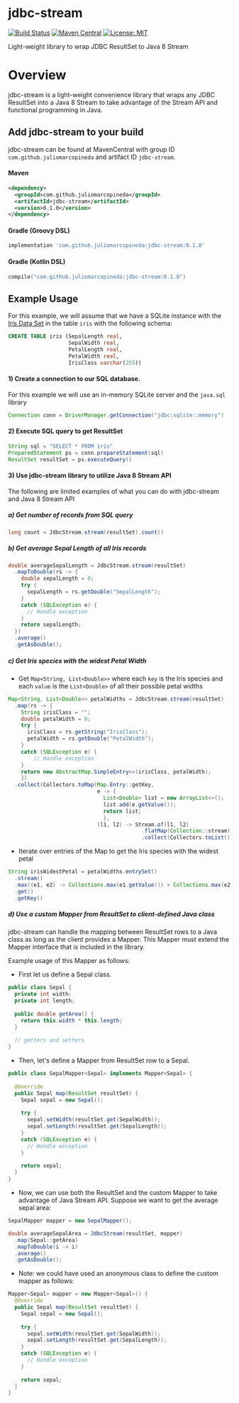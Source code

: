 # jdbc-stream
[![Build Status](https://travis-ci.org/juliomarcopineda/jdbc-stream.svg?branch=master)](https://travis-ci.org/juliomarcopineda/jdbc-stream)
[![Maven Central](https://maven-badges.herokuapp.com/maven-central/com.github.juliomarcopineda/jdbc-stream/badge.svg)](https://maven-badges.herokuapp.com/maven-central/com.github.juliomarcopineda/jdbc-stream)
[![License: MIT](https://img.shields.io/badge/License-MIT-blue.svg)](https://opensource.org/licenses/MIT)

Light-weight library to wrap JDBC ResultSet to Java 8 Stream

# Overview
jdbc-stream is a light-weight convenience library that wraps any JDBC ResultSet into a Java 8 Stream to take advantage of the Stream API and functional programming in Java.

## Add jdbc-stream to your build
jdbc-stream can be found at MavenCentral with group ID `com.github.juliomarcopineda` and artifact ID `jdbc-stream`.

#### Maven

```xml
<dependency>
  <groupId>com.github.juliomarcopineda</groupId>
  <artifactId>jdbc-stream</artifactId>
  <version>0.1.0</version>
</dependency>
```

#### Gradle (Groovy DSL)

```groovy
implementation 'com.github.juliomarcopineda:jdbc-stream:0.1.0'
```

#### Gradle (Kotlin DSL)

```kotlin
compile("com.github.juliomarcopineda:jdbc-stream:0.1.0")
```

## Example Usage
For this example, we will assume that we have a SQLite instance with the [Iris Data Set](https://archive.ics.uci.edu/ml/datasets/iris) in the table `iris` with the following schema:

```sql
CREATE TABLE iris (SepalLength real, 
                   SepalWidth real, 
                   PetalLength real, 
                   PetalWidth real, 
                   IrisClass varchar(255))
```

#### 1) Create a connection to our SQL database. 
For this example we will use an in-memory SQLite server and the `java.sql` library

```java
Connection conn = DriverManager.getConnection("jdbc:sqlite::memory")
```

#### 2) Execute SQL query to get ResultSet

```java
String sql = "SELECT * FROM iris"
PreparedStatement ps = conn.prepareStatement(sql)
ResultSet resultSet = ps.executeQuery()
```

#### 3) Use jdbc-stream library to utilize Java 8 Stream API
The following are limited examples of what you can do with jdbc-stream and Java 8 Stream API

##### a) Get number of records from SQL query

```java
long count = JdbcStream.stream(resultSet).count()
```

##### b) Get average Sepal Length of all Iris records

```java
double averageSepalLength = JdbcStream.stream(resultSet)
  .mapToDouble(rs -> {
    double sepalLength = 0;
    try {
      sepalLength = rs.getDouble("SepalLength");
    }
    catch (SQLException e) {
      // Handle exception
    }
    return sepalLength;
  })
  .average()
  .getAsDouble();
```

##### c) Get Iris species with the widest Petal Width

- Get `Map<String, List<Double>>` where each `key` is the Iris species and each `value` is the `List<Double>` of all their possible petal widths

```java
Map<String, List<Double>> petalWidths = JdbcStream.stream(resultSet)
  .map(rs -> {
    String irisClass = "";
    double petalWidth = 0;
    try {
      irisClass = rs.getString("IrisClass");
      petalWidth = rs.getDouble("PetalWidth");
    }
    catch (SQLException e) {
    	// Handle exception
    }
    return new AbstractMap.SimpleEntry<>(irisClass, petalWidth);
    })
  .collect(Collectors.toMap(Map.Entry::getKey,
                            e -> {
                              List<Double> list = new ArrayList<>();
                              list.add(e.getValue());
                              return list;
                              },
                            (l1, l2) -> Stream.of(l1, l2)
                                          .flatMap(Collection::stream)
                                          .collect(Collectors.toList())))
```
- Iterate over entries of the Map to get the Iris species with the widest petal

```java
String irisWidestPetal = petalWidths.entrySet()
  .stream()
  .max((e1, e2) -> Collections.max(e1.getValue()) > Collections.max(e2.getValue()) ? 1 : -1)
  .get()
  .getKey()
```

##### d) Use a custom Mapper from ResultSet to client-defined Java class
jdbc-stream can handle the mapping between ResultSet rows to a Java class as long as the client provides a Mapper. This Mapper must extend the Mapper interface that is included in the library.

Example usage of this Mapper as follows:

- First let us define a Sepal class.

```java
public class Sepal {
  private int width;
  private int length;
  
  public double getArea() {
    return this.width * this.length;
  }
  
  // getters and setters
}
```

- Then, let's define a Mapper from ResultSet row to a Sepal.

```java
public class SepalMapper<Sepal> implements Mapper<Sepal> {
  
  @Override
  public Sepal map(ResultSet resultSet) {
    Sepal sepal = new Sepal();
    
    try {
      sepal.setWidth(resultSet.get(SepalWidth));
      sepal.setLength(resultSet.get(SepalLength));
    }
    catch (SQLException e) {
      // Handle exception
    }
    
    return sepal;
  }
}
```

- Now, we can use both the ResultSet and the custom Mapper to take advantage of Java Stream API. Suppose we want to get the average sepal area:

```java
SepalMapper mapper = new SepalMapper();

double averageSepalArea = JdbcStream(resultSet, mapper)
  .map(Sepal::getArea)
  .mapToDouble(i -> i)
  .average()
  .getAsDouble();
```

- Note: we could have used an anonymous class to define the custom mapper as follows:

```java
Mapper<Sepal> mapper = new Mapper<Sepal>() {
  @Override
  public Sepal map(ResultSet resultSet) {
    Sepal sepal = new Sepal();
    
    try {
      sepal.setWidth(resultSet.get(SepalWidth));
      sepal.setLength(resultSet.get(SepalLength));
    }
    catch (SQLException e) {
      // Handle exception
    }
    
    return sepal;
  }
}
```
